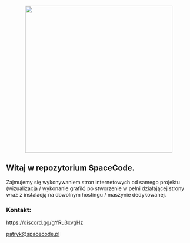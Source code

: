 <p align="center"><a href="https://spacecode.pl" target="_blank"><img src="https://cdn.wizjoner.dev/spacecode.png" width="400"></a></p>

## Witaj w repozytorium SpaceCode.

Zajmujemy się wykonywaniem stron internetowych od samego projektu (wizualizacja / wykonanie grafik) po stworzenie w pełni działającej strony wraz z instalacją na dowolnym hostingu / maszynie dedykowanej.

### Kontakt: 

https://discord.gg/gYRu3xvgHz

patryk@spacecode.pl

